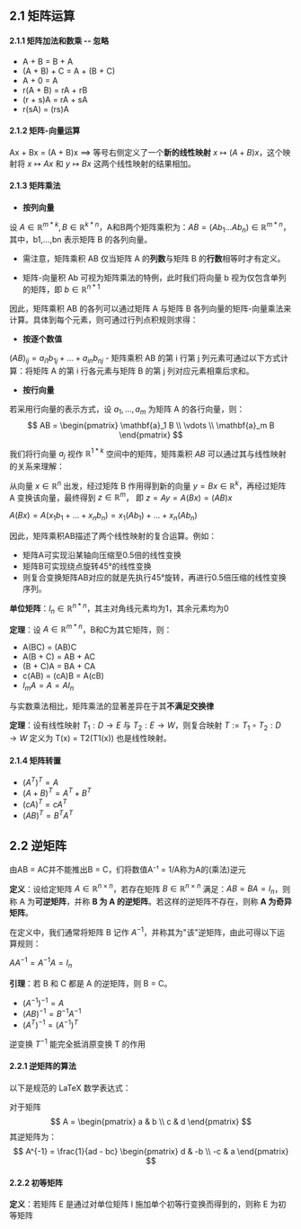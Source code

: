 
## 2.1 矩阵运算

#### 2.1.1 矩阵**加法**和**数乘** -- 忽略

- A + B = B + A
- (A + B) + C = A + (B + C)
- A + 0 = A
- r(A + B) = rA + rB
- (r + s)A = rA + sA
- r(sA) = (rs)A

#### 2.1.2 **矩阵-向量运算**

Ax + Bx = (A + B)x ==> 等号右侧定义了一个**新的线性映射** $x \mapsto (A+B)x$，这个映射将 $x \mapsto Ax$ 和 $y \mapsto Bx$ 这两个线性映射的结果相加。

#### 2.1.3 **矩阵乘法**

- **按列向量**

设 $A \in \mathbb{R}^{m * k}, B \in \mathbb{R}^{k * n}$，A和B两个矩阵乘积为：$AB = (Ab_1 ... Ab_n) \in \mathbb{R}^{m * n}$，其中，b1,…,bn​ 表示矩阵 B 的各列向量。

- 需注意，矩阵乘积 AB 仅当矩阵 A 的**列数**与矩阵 B 的**行数**相等时才有定义。

- 矩阵-向量积 Ab 可视为矩阵乘法的特例，此时我们将向量 b 视为仅包含单列的矩阵，即 $b \in \mathbb{R}^{n * 1}$

因此，矩阵乘积 AB 的各列可以通过矩阵 A 与矩阵 B 各列向量的矩阵-向量乘法来计算。具体到每个元素，则可通过行列点积规则求得：

- **按逐个数值**

$(AB)_{ij} = a_{i1}b_{1j} + ... + a_{in}b_{nj}$ - 矩阵乘积 AB 的第 i 行第 j 列元素可通过以下方式计算：将矩阵 A 的第 i 行各元素与矩阵 B 的第 j 列对应元素相乘后求和。

- **按行向量**

若采用行向量的表示方式，设 $a_1,…,a_m$ 为矩阵 A 的各行向量，则：
$$
AB = 
\begin{pmatrix}
\mathbf{a}_1 B \\
\vdots \\
\mathbf{a}_m B
\end{pmatrix}
$$

我们将行向量 $a_j$ 视作 $\mathbb{R}^{1 * k}$ 空间中的矩阵，矩阵乘积 $AB$ 可以通过其与线性映射的关系来理解：

从向量 $x \in \mathbb{R}^n$ 出发，经过矩阵 B 作用得到新的向量 $y = Bx \in \mathbb{R}^k$，再经过矩阵 A 变换该向量，最终得到 $z \in \mathbb{R}^m$， 即 $z = Ay = A(Bx) = (AB)x$

$A(Bx) = A(x_1b_1+...+x_nb_n) = x_1(Ab_1) + ... + x_n(Ab_n)$

因此，矩阵乘积AB描述了两个线性映射的复合运算。例如：

- 矩阵A可实现沿某轴向压缩至0.5倍的线性变换    
- 矩阵B可实现绕点旋转45°的线性变换  
- 则复合变换矩阵AB对应的就是先执行45°旋转，再进行0.5倍压缩的线性变换序列。

**单位矩阵**：$I_n \in \mathbb{R}^{n * n}$，其主对角线元素均为1，其余元素均为0

**定理**：设 $A \in \mathbb{R}^{m * n}$，B和C为其它矩阵，则：

- A(BC) = (AB)C
- A(B + C) = AB + AC
- (B + C)A = BA + CA
- c(AB) = (cA)B = A(cB)
- $I_mA = A = AI_n$

与实数乘法相比，矩阵乘法的显著差异在于其**不满足交换律**

**定理**：设有线性映射 $T_1:D \to E$ 与 $T_2:E \to W$，则复合映射 $T := T_1 \circ T_2: D \to W$ 定义为 T(x) = T2(T1(x)) 也是线性映射。

#### 2.1.4 **矩阵转置**

- $(A^T)^T = A$
- $(A + B)^T = A^T + B^T$
- $(cA)^T = cA^T$
- $(AB)^T = B^TA^T$


## 2.2 逆矩阵

由AB = AC并不能推出B = C，们将数值A⁻¹ = 1/A称为A的(乘法)逆元

**定义**：设给定矩阵 $A \in \mathbb{R}^{n×n}$，若存在矩阵 $B \in \mathbb{R}^{n×n}$ 满足：$AB = BA = I_n$，则称 A 为**可逆矩阵**，并称 **B 为 A 的逆矩阵**。若这样的逆矩阵不存在，则称 **A 为奇异矩阵**。

在定义中，我们通常将矩阵 B 记作 $A^{-1}$，并称其为"该"逆矩阵，由此可得以下运算规则：

$AA^{-1} = A^{-1}A = I_n$

**引理**：若 B 和 C 都是 A 的逆矩阵，则 B = C。

- $(A^{-1})^{-1} = A$
- $(AB)^{-1} = B^{-1}A^{-1}$
- $(A^T)^{-1} = (A^{-1})^T$

逆变换 $T^{-1}$ 能完全抵消原变换 T 的作用

#### 2.2.1 逆矩阵的算法

以下是规范的 LaTeX 数学表达式：

对于矩阵 $$ A = \begin{pmatrix}
a & b \\
c & d 
\end{pmatrix} $$其逆矩阵为：
$$
A^{-1} = \frac{1}{ad - bc} \begin{pmatrix}
d & -b \\
-c & a 
\end{pmatrix}
$$

#### 2.2.2 初等矩阵

**定义**：若矩阵 E 是通过对单位矩阵 I 施加单个初等行变换而得到的，则称 E 为初等矩阵

